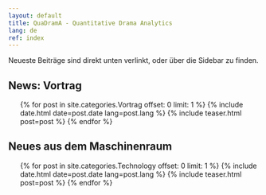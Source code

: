 ```yaml
---
layout: default
title: QuaDramA - Quantitative Drama Analytics
lang: de
ref: index
---
```




Neueste Beiträge sind direkt unten verlinkt, oder über die Sidebar zu finden.

## News: Vortrag

<ul class="posts">
  {% for post in site.categories.Vortrag offset: 0 limit: 1 %}
    {% include date.html date=post.date lang=post.lang %}
    {% include teaser.html post=post %}
  {% endfor %}
</ul>

<div style="clear:both;"></div>

## Neues aus dem Maschinenraum

<ul class="posts">
  {% for post in site.categories.Technology offset: 0 limit: 1 %}
  {% include date.html date=post.date lang=post.lang %}
  {% include teaser.html post=post %}
{% endfor %}
</ul>
